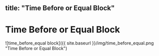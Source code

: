 title: "Time Before or Equal Block"
---
# Time Before or Equal Block
![time_before_equal block]({{ site.baseurl }}/img/time_before_equal.png "Time Before or Equal Block")